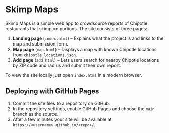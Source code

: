 # Skimp Maps

Skimp Maps is a simple web app to crowdsource reports of Chipotle restaurants that skimp on portions. The site consists of three pages:

1. **Landing page** (`index.html`) – Explains what the project is and links to the map and submission form.
2. **Map page** (`map.html`) – Displays a map with known Chipotle locations from `chipotle_locations.json`.
3. **Add page** (`add.html`) – Lets users search for nearby Chipotle locations by ZIP code and radius and submit their own report.

To view the site locally just open `index.html` in a modern browser.

## Deploying with GitHub Pages

1. Commit the site files to a repository on GitHub.
2. In the repository settings, enable GitHub Pages and choose the `main` branch as the source.
3. After a few minutes your site will be available at `https://<username>.github.io/<repo>/`.

